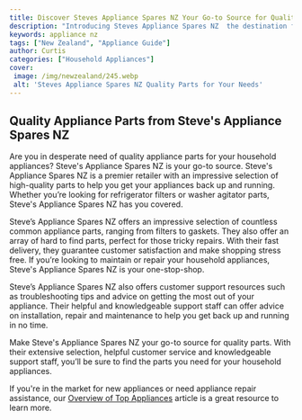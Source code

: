 ```yaml
---
title: Discover Steves Appliance Spares NZ Your Go-to Source for Quality Parts
description: "Introducing Steves Appliance Spares NZ  the destination for quality spare parts for all your home appliances Whether youre in need of a new filter for your refrigerator or an element for your oven trust Steves to have the parts you need Visit today"
keywords: appliance nz
tags: ["New Zealand", "Appliance Guide"]
author: Curtis
categories: ["Household Appliances"]
cover: 
 image: /img/newzealand/245.webp
 alt: 'Steves Appliance Spares NZ Quality Parts for Your Needs'
---
```

## Quality Appliance Parts from Steve's Appliance Spares NZ 
Are you in desperate need of quality appliance parts for your household appliances? Steve's Appliance Spares NZ is your go-to source. Steve's Appliance Spares NZ is a premier retailer with an impressive selection of high-quality parts to help you get your appliances back up and running. Whether you’re looking for refrigerator filters or washer agitator parts, Steve's Appliance Spares NZ has you covered. 

Steve’s Appliance Spares NZ offers an impressive selection of countless common appliance parts, ranging from filters to gaskets. They also offer an array of hard to find parts, perfect for those tricky repairs. With their fast delivery, they guarantee customer satisfaction and make shopping stress free. If you’re looking to maintain or repair your household appliances, Steve's Appliance Spares NZ is your one-stop-shop.

Steve’s Appliance Spares NZ also offers customer support resources such as troubleshooting tips and advice on getting the most out of your appliance. Their helpful and knowledgeable support staff can offer advice on installation, repair and maintenance to help you get back up and running in no time. 

Make Steve's Appliance Spares NZ your go-to source for quality parts. With their extensive selection, helpful customer service and knowledgeable support staff, you’ll be sure to find the parts you need for your household appliances. 

If you're in the market for new appliances or need appliance repair assistance, our [Overview of Top Appliances](./pages/appliance-overview) article is a great resource to learn more.
